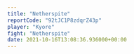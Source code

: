 ```yaml
---
title: "Netherspite"
reportCode: "92tJC1P8zdqrZ43p"
player: "Kyore"
fight: "Netherspite"
date: 2021-10-16T13:08:36.936000+00:00
---
```

